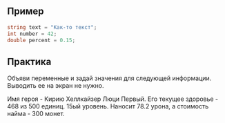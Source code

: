 ## Пример
```cs
string text = "Как-то текст";
int number = 42;
double percent = 0.15;
```

## Практика
Объяви переменные и задай значения для следующей информации. Выводить ее на экран не нужно.

Имя героя - Кирию Хеллкайзер Люци Первый. Его текущее здоровье - 468 из 500 единиц. 15ый уровень. Наносит 78.2 урона, а стоимость найма - 300 монет.
